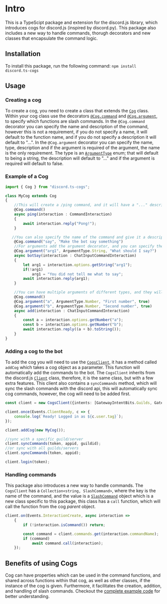 # Intro 
This is a TypeScipt package and extension for the discord.js library, which introduces cogs for discord.js (inspired by discord.py). 
This package also includes a new way to handle commands, thorugh decorators and new classes that encapsulate the command logic.
## Installation
To install this package, run the following command:
```npm install discord.ts-cogs```
## Usage
### Creating a cog
To create a cog, you need to create a class that extends the <a href="https://github.com/Disuqi/discord.ts-cogs/blob/main/src/cog.ts#L6">`Cog`</a> class.
Within your cog class use the decorators <a href="https://github.com/Disuqi/discord.ts-cogs/blob/main/src/cog.ts#L10">`@Cog.command`</a> and <a href="https://github.com/Disuqi/discord.ts-cogs/blob/main/src/cog.ts#L33">`@Cog.argument`</a>, to specify which functions are slash commands.
In the `@Cog.command` decorator you can specify the name and description of the command, however this is not a requirement, if you do not specify a name, it will default to the function name, and if you do not specify a description it will default to "...".
In the `@Cog.argument` decorator you can specify the name, type, description and if the argument is required of the argument, the name is the only requirement. The type is an <a href="https://github.com/Disuqi/discord.ts-cogs/blob/main/src/argument.ts#L1">`ArgumentType`</a> enum; that will default to being a string, the description will default to "..." and if the argument is required will default to false.

### Example of a Cog
```ts
import { Cog } from "discord.ts-cogs";

class MyCog extends Cog 
{
    //This will create a /ping command, and it will have a "..." description
    @Cog.command()
    async ping(interaction : CommandInteraction)
    {
        await interaction.reply("Pong!");
    }

   //You can also specify the name of the command and give it a description, in this case the command will be /say with the description "Make the bot say something"
    @Cog.command("say", "Make the bot say something")
    //For arguments add the argument decorator, and you can specify the name, type and description of the argument
    @Cog.argument("arg1", ArgumentType.String, "What should I say?")
    async botSay(interaction : ChatInputCommandInteraction)
    {
        let arg1 = interaction.options.getString("arg1");
        if(!arg1)
            arg1 = "You did not tell me what to say";
        await interaction.reply(arg1);
    }

    //You can have multiple arguments of different types, and they will be displayed in the order they are declared. The following arguments are set to be required.
    @Cog.command()
    @Cog.argument("a", ArgumentType.Number, "First number", true)
    @Cog.argument("b", ArgumentType.Number, "Second number", true)
    async add(interaction : ChatInputCommandInteraction)
    {
        const a = interaction.options.getNumber("a");
        const b = interaction.options.getNumber("b");
        await interaction.reply((a + b).toString());
    }
}
```

### Adding a cog to the bot
To add the cog you will need to use the <a href="https://github.com/Disuqi/discord.ts-cogs/blob/main/src/cogs-client.ts">`CogsClient`</a>, it has a method called `addCog` which takes a cog object as a parameter.
This function will automatically add the commands to the bot.
The `CogsClient` inherits from the discord.js <a href="https://old.discordjs.dev/#/docs/discord.js/main/class/Client">`Client`</a> class, therefore, it is the same class, but with a few extra features.
This client also contains a `syncCommands` method, which will sync the slash commands with the discord api, this will automatically sync cog commands, however, the cog will need to be added first.
```ts
const client = new CogsClient({intents: [GatewayIntentBits.Guilds, GatewayIntentBits.GuildMessages, GatewayIntentBits.MessageContent]});

client.once(Events.ClientReady, c => {
	console.log(`Ready! Logged in as ${c.user.tag}`);
});

client.addCog(new MyCog());

//sync with a specific guild/server
client.syncCommands(token, appid, guildid);
//or sync with all guilds/servers
client.syncCommands(token, appid);

client.login(token);
```
### Handling commands
This package also introduces a new way to handle commands. The `CogsClient` has a `Collection<string, SlashCommand>`, where the key is the name of the command, and the value is a <a href="https://github.com/Disuqi/discord.ts-cogs/blob/main/src/command.ts#L75">`SlashCommand`</a> object which is a new class specific to this package, this class has a `call` function, which will call the function from the cog _parent_ object.
```ts
client.on(Events.InteractionCreate, async interaction => 
	{
		if (!interaction.isCommand()) return;

		const command = client.commands.get(interaction.commandName);
		if (command)
			await command.call(interaction);
	});
```

## Benefits of using Cogs
Cog can have properties which can be used in the command functions, and shared across functions within that cog, as well as other classes, if the instance of the cog is given. Furthermore, it facilitates the creation, addition, and handling of slash commands.
Checkout the <a href="https://github.com/Disuqi/discord.ts-cogs/blob/main/example/example.ts">complete example code</a> for better understanding. 
